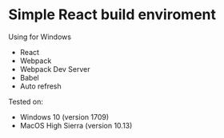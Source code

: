 # Simple React build enviroment
Using for Windows
* React
* Webpack
* Webpack Dev Server
* Babel
* Auto refresh

Tested on:
* Windows 10 (version 1709)
* MacOS High Sierra (version 10.13)
